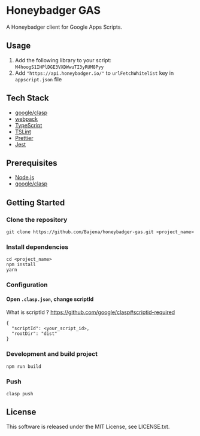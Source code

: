 # Honeybadger GAS
A Honeybadger client for Google Apps Scripts.

## Usage

1. Add the following library to your script: `M4hoogS1IHPlDGE3VXDWwuTI3yRUM8Pyy`
2. Add `"https://api.honeybadger.io/"` to `urlFetchWhitelist` key in `appscript.json` file

## Tech Stack
- [google/clasp](https://github.com/google/clasp)
- [webpack](https://webpack.js.org/)
- [TypeScript](http://www.typescriptlang.org/)
- [TSLint](https://palantir.github.io/tslint/)
- [Prettier](https://prettier.io/)
- [Jest](https://facebook.github.io/jest/)

## Prerequisites
- [Node.js](https://nodejs.org/)
- [google/clasp](https://github.com/google/clasp)

## Getting Started
### Clone the repository
```
git clone https://github.com/Bajena/honeybadger-gas.git <project_name>
```

### Install dependencies
```
cd <project_name>
npm install
yarn
```

### Configuration
#### Open `.clasp.json`, change scriptId
What is scriptId ? https://github.com/google/clasp#scriptid-required
```
{
  "scriptId": <your_script_id>,
  "rootDir": "dist"
}
```

### Development and build project
```
npm run build
```

### Push
```
clasp push
```

## License
This software is released under the MIT License, see LICENSE.txt.

